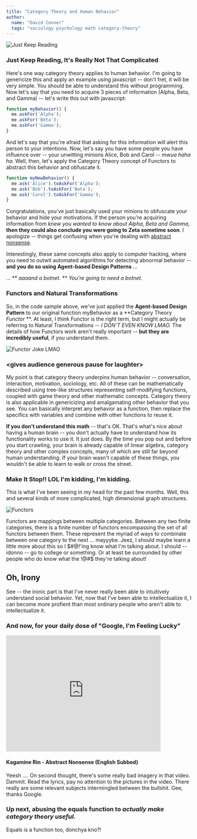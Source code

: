 ```yaml
---
title: "Category Theory and Human Behavior"
author:
  name: "David Conner"
  tags: "sociology psychology math category-theory"
---
```


![Just Keep Reading](/img/posts/2015-02-22-category-theory-and-human-behavior/monoidal-functor.png)

### Just Keep Reading, It's Really Not That Complicated

Here's one way category theory applies to human behavior.  I'm going to genericize this and apply an example using javascript -- don't fret, it will be very simple.  You should be able to understand this without programming.  Now let's say that you need to acquire 3 pieces of information (Alpha, Beta, and Gamma) -- let's write this out with javascript:

```javascript
function myBehavior() {
  me.askFor('Alpha');
  me.askFor('Beta');
  me.askFor('Gamma');
}
```

And let's say that you're afraid that asking for this information will alert this person to your intentions.  Now, let's say you have some people you have influence over -- your unwitting minions Alice, Bob and Carol -- *mwua haha ha.*  Well, then, let's apply the Category Theory concept of Functors to abstract this behavior and obfuscate it.

```javascript
function myNewBehavior() {
  me.ask('Alice').toAskFor('Alpha');
  me.ask('Bob').toAskFor('Beta');
  me.ask('Carol').toAskFor('Gamma');
}
```

Congratulations, you've just basically used your minions to obfuscate your behavior and hide your motivations.  If the person you're acquiring information from *knew you wanted to know about Alpha, Beta and Gamma*, **then they could also conclude you were going to Zeta sometime soon**.  I apologize -- things get confusing when you're dealing with [abstract nonsense](http://en.wikipedia.org/wiki/Abstract_nonsense).  

Interestingly, these same concepts also apply to computer hacking, where you need to outwit automated algorithms for detecting abnormal behavior -- **and you do so using Agent-based Design Patterns** ...

... ** *aaaand a botnet.* **  *You're going to need a botnet.*

### Functors and Natural Transformations

So, in the code sample above, we've just applied the **Agent-based Design Pattern** to our original function myBehavior as a **Category Theory *Functor* **.  At least, I think Functor is the right term, but I might actually be referring to Natural Transformations -- *I DON'T EVEN KNOW LMAO.*  The details of how Functors work aren't really important -- **but they are incredibly useful**, if you understand them.  

![Functor Joke LMAO](/img/posts/2015-02-22-category-theory-and-human-behavior/functor-joke.jpg)

### &lt;gives audience generous pause for laughter&gt;

My point is that category theory underpins human behavior -- conversation, interaction, motivation, sociology, etc.  All of these can be mathematically described using tree-like structures representing self-modifying functions, coupled with game theory and other mathematic concepts.  Category theory is also applicable in genericizing and amalgamating other behavior that you see.  You can basically interpret any behavior as a function, then replace the specifics with variables and combine with other functions to reuse it.

**If you don't understand this math** -- that's OK.  That's what's nice about having a human brain -- you don't actually have to understand how its functionality works to use it.  It just does.  By the time you pop out and before you start crawling, your brain is already capable of linear algebra, category theory and other complex concepts, many of which are still far beyond human understanding.  If your brain wasn't capable of these things, you wouldn't be able to learn to walk or cross the street.

### Make It Stop!!  LOL I'm kidding, I'm kidding.

This is what I've been seeing in my head for the past few months.  Well, this and several kinds of more complicated, high dimensional graph structures.  

![Functors](/img/posts/2015-02-22-category-theory-and-human-behavior/functor.jpg)

Functors are mappings between multiple categories.  Between any two finite categories, there is a finite number of functors encompassing the set of all functors between them.  These represent the myriad of ways to combinate between one category to the next ... mayyybe.  Jeez, I should maybe learn a little more about this so I $#@!'ing know what I'm talking about.  I should -- idonno -- go to college or something.  Or at least be surrounded by other people who do know what the !@#$ they're talking about!

## Oh, Irony

See -- the ironic part is that I've never really been able to intuitively understand social behavior.  Yet, now that I've been able to intellectualize it, I can become more profient than most ordinary people who aren't able to intellectualize it.

### And now, for your daily dose of "Google, I'm Feeling Lucky"

<iframe width="420" height="315" src="https://www.youtube.com/embed/vJVZAvrg-ts" frameborder="0" allowfullscreen></iframe>

#### Kagamine Rin - Abstract Nonsense (English Subbed)

Yeesh .... On second thought, there's some really bad imagery in that video.  Dammit.  Read the lyrics, pay no attention to the pictures in the video.  There really are some relevant subjects intermingled between the bullshit.  Gee, thanks Google.

### Up next, abusing the equals function to *actually make category theory useful.*

Equals is a function too, donchya kno?! 

